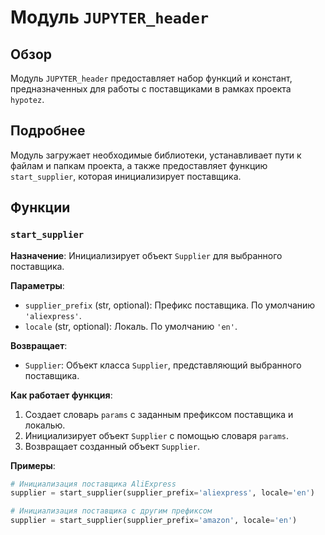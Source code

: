 # Модуль `JUPYTER_header`

## Обзор

Модуль `JUPYTER_header` предоставляет набор функций и констант, предназначенных для работы с поставщиками в рамках проекта `hypotez`. 

## Подробнее

Модуль  загружает необходимые библиотеки, устанавливает пути к файлам и папкам проекта, а также предоставляет функцию `start_supplier`, которая инициализирует поставщика.

## Функции

### `start_supplier`

**Назначение**: Инициализирует объект `Supplier` для выбранного поставщика. 

**Параметры**:

- `supplier_prefix` (str, optional): Префикс поставщика. По умолчанию `'aliexpress'`.
- `locale` (str, optional): Локаль. По умолчанию `'en'`.

**Возвращает**:
- `Supplier`: Объект класса `Supplier`, представляющий выбранного поставщика.

**Как работает функция**:

1. Создает словарь `params` с заданным префиксом поставщика и локалью.
2. Инициализирует объект `Supplier` с помощью словаря `params`.
3. Возвращает созданный объект `Supplier`.

**Примеры**:

```python
# Инициализация поставщика AliExpress
supplier = start_supplier(supplier_prefix='aliexpress', locale='en')

# Инициализация поставщика с другим префиксом
supplier = start_supplier(supplier_prefix='amazon', locale='en')